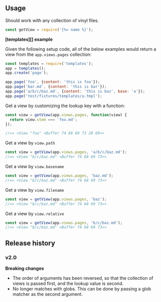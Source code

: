 ## Usage

Should work with any collection of vinyl files.

```js
const getView = require('{%= name %}');
```

**[templates][] example**

Given the following setup code, all of the below examples would return a view from the `app.views.pages` collection:

```js
const templates = require('templates');
app = templates();
app.create('page');

app.page('foo', {content: 'this is foo'});
app.page('bar.md', {content: 'this is bar'});
app.page('a/b/c/baz.md', {content: 'this is baz', base: 'a'});
app.page('test/fixtures/templates/a.tmpl');
```

Get a view by customizing the lookup key with a function:

```js
const view = getView(app.views.pages, function(view) {
  return view.stem === 'foo.md';
});

//=> <View "foo" <Buffer 74 68 69 73 20 69>>
```

Get a view by `view.path`

```js
const view = getView(app.views.pages, 'a/b/c/baz.md');
//=> <View "b/c/baz.md" <Buffer 74 68 69 73>>
```

Get a view by `view.basename`

```js
const view = getView(app.views.pages, 'baz.md');
//=> <View "b/c/baz.md" <Buffer 74 68 69 73>>
```

Get a view by `view.filename`

```js
const view = getView(app.views.pages, 'baz');
//=> <View "b/c/baz.md" <Buffer 74 68 69 73>>
```

Get a view by `view.relative`

```js
const view = getView(app.views.pages, 'b/c/baz.md');
//=> <View "b/c/baz.md" <Buffer 74 68 69 73>>
```

## Release history

### v2.0

**Breaking changes**

- The order of arguments has been reversed, so that the collection of views is passed first, and the lookup value is second. 
- No longer matches with globs. This can be done by passing a glob matcher as the second argument.
